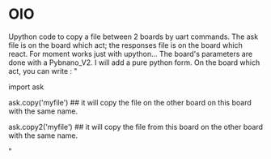 # OIO
Upython code to copy a file between 2 boards by uart commands.
The ask file is on the board which act; the responses file is on the board which react.
For moment works just with upython... The board's parameters are done with a Pybnano_V2. I will add a pure python form.
On the board which act, you can write :
"

import ask

ask.copy('myfile') ## it will copy the file on the other board on this board with the same name.

ask.copy2('myfile') ## it will copy the file from this board on the other board with the same name.

"
